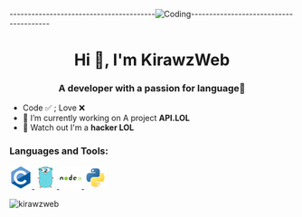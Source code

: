 ----------------------------------------<img align="" alt="Coding" width="400" src="https://media.giphy.com/media/v1.Y2lkPTc5MGI3NjExNTlmMWQ1OTM2ZDI0NDQxOGRhOGU5MjZiZjFlZTU0OTcyZjEwMDMyNSZlcD12MV9pbnRlcm5hbF9naWZzX2dpZklkJmN0PWc/OpNasZv4G2rTKFXGFq/giphy.gif">---------------------------------------

<h1 align="center">Hi 👋, I'm KirawzWeb</h1>
<h3 align="center">A developer with a passion for language💬</h3>

- Code ✅ ; Love ❌
- 🔭 I’m currently working on A project **API.LOL**
- 💬 Watch out I'm a **hacker LOL**

<h3 align="left">Languages and Tools:</h3>
<p align="left"> <a href="https://www.cprogramming.com/" target="_blank" rel="noreferrer"> <img src="https://raw.githubusercontent.com/devicons/devicon/master/icons/c/c-original.svg" alt="c" width="40" height="40"/> </a> <a href="https://golang.org" target="_blank" rel="noreferrer"> <img src="https://raw.githubusercontent.com/devicons/devicon/master/icons/go/go-original.svg" alt="go" width="40" height="40"/> </a> <a href="https://nodejs.org" target="_blank" rel="noreferrer"> <img src="https://raw.githubusercontent.com/devicons/devicon/master/icons/nodejs/nodejs-original-wordmark.svg" alt="nodejs" width="40" height="40"/> </a> <a href="https://www.python.org" target="_blank" rel="noreferrer"> <img src="https://raw.githubusercontent.com/devicons/devicon/master/icons/python/python-original.svg" alt="python" width="40" height="40"/> </a> </p>


<p><img align="center" src="https://github-readme-stats.vercel.app/api/top-langs?username=kirawzweb&show_icons=true&locale=en&layout=compact" alt="kirawzweb" /></p>
